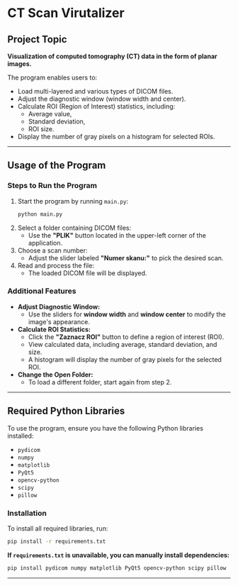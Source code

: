 
# CT Scan Virutalizer

## Project Topic
**Visualization of computed tomography (CT) data in the form of planar images.**

The program enables users to:
- Load multi-layered and various types of DICOM files.
- Adjust the diagnostic window (window width and center).
- Calculate ROI (Region of Interest) statistics, including:
  - Average value,
  - Standard deviation,
  - ROI size.
- Display the number of gray pixels on a histogram for selected ROIs.

---

## Usage of the Program

### Steps to Run the Program
1. Start the program by running `main.py`:
   ```bash
   python main.py
   ```
2. Select a folder containing DICOM files:
   - Use the **"PLIK"** button located in the upper-left corner of the application.
3. Choose a scan number:
   - Adjust the slider labeled **"Numer skanu:"** to pick the desired scan.
4. Read and process the file:
   - The loaded DICOM file will be displayed.

### Additional Features
- **Adjust Diagnostic Window:**
  - Use the sliders for **window width** and **window center** to modify the image's appearance.
- **Calculate ROI Statistics:**
  - Click the **"Zaznacz ROI"** button to define a region of interest (ROI).
  - View calculated data, including average, standard deviation, and size.
  - A histogram will display the number of gray pixels for the selected ROI.
- **Change the Open Folder:**
  - To load a different folder, start again from step 2.

---

## Required Python Libraries

To use the program, ensure you have the following Python libraries installed:
- `pydicom`
- `numpy`
- `matplotlib`
- `PyQt5`
- `opencv-python`
- `scipy`
- `pillow`

### Installation
To install all required libraries, run:
```bash
pip install -r requirements.txt
```

**If `requirements.txt` is unavailable, you can manually install dependencies:**
```bash
pip install pydicom numpy matplotlib PyQt5 opencv-python scipy pillow
```

---


